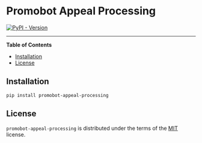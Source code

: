 # Promobot Appeal Processing

[![PyPI - Version](https://img.shields.io/pypi/v/promobot-appeal-processing.svg)](https://pypi.org/project/promobot-appeal-processing)

-----

**Table of Contents**

- [Installation](#installation)
- [License](#license)

## Installation

```console
pip install promobot-appeal-processing
```

## License

`promobot-appeal-processing` is distributed under the terms of the [MIT](https://spdx.org/licenses/MIT.html) license.
